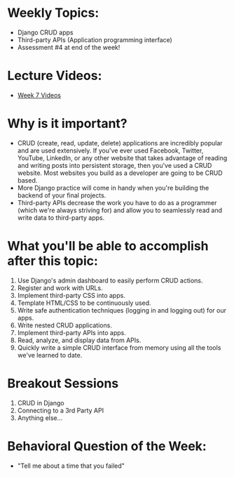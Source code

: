 # Weekly Topics:
- Django CRUD apps
- Third-party APIs (Application programming interface)
- Assessment #4 at end of the week!

# Lecture Videos:
- [Week 7 Videos](https://www.youtube.com/watch?v=d4aAm1v8ecQ&list=PLu0CiQ7bzwES1o9EOzqk6gVFY2DUj4B6v)

# Why is it important?
- CRUD (create, read, update, delete) applications are incredibly popular and are used extensively. If you've ever used Facebook, Twitter, YouTube, LinkedIn, or any other website that takes advantage of reading and writing posts into persistent storage, then you've used a CRUD website. Most websites you build as a developer are going to be CRUD based.
- More Django practice will come in handy when you're building the backend of your final projects.
- Third-party APIs decrease the work you have to do as a programmer (which we're always striving for) and allow you to seamlessly read and write data to third-party apps.

# What you'll be able to accomplish after this topic:
1. Use Django's admin dashboard to easily perform CRUD actions.
3. Register and work with URLs.
4. Implement third-party CSS into apps.
5. Template HTML/CSS to be continuously used.
6. Write safe authentication techniques (logging in and logging out) for our apps.
7. Write nested CRUD applications.
8. Implement third-party APIs into apps.
9. Read, analyze, and display data from APIs.
10. Quickly write a simple CRUD interface from memory using all the tools we've learned to date.

# Breakout Sessions
1. CRUD in Django
2. Connecting to a 3rd Party API
3. Anything else...

# Behavioral Question of the Week:
- "Tell me about a time that you failed"
